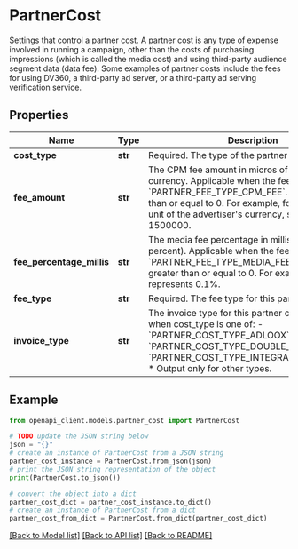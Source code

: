 # PartnerCost

Settings that control a partner cost. A partner cost is any type of expense involved in running a campaign, other than the costs of purchasing impressions (which is called the media cost) and using third-party audience segment data (data fee). Some examples of partner costs include the fees for using DV360, a third-party ad server, or a third-party ad serving verification service.

## Properties

Name | Type | Description | Notes
------------ | ------------- | ------------- | -------------
**cost_type** | **str** | Required. The type of the partner cost. | [optional] 
**fee_amount** | **str** | The CPM fee amount in micros of advertiser&#39;s currency. Applicable when the fee_type is &#x60;PARTNER_FEE_TYPE_CPM_FEE&#x60;. Must be greater than or equal to 0. For example, for 1.5 standard unit of the advertiser&#39;s currency, set this field to 1500000. | [optional] 
**fee_percentage_millis** | **str** | The media fee percentage in millis (1/1000 of a percent). Applicable when the fee_type is &#x60;PARTNER_FEE_TYPE_MEDIA_FEE&#x60;. Must be greater than or equal to 0. For example: 100 represents 0.1%. | [optional] 
**fee_type** | **str** | Required. The fee type for this partner cost. | [optional] 
**invoice_type** | **str** | The invoice type for this partner cost. * Required when cost_type is one of: - &#x60;PARTNER_COST_TYPE_ADLOOX&#x60; - &#x60;PARTNER_COST_TYPE_DOUBLE_VERIFY&#x60; - &#x60;PARTNER_COST_TYPE_INTEGRAL_AD_SCIENCE&#x60;. * Output only for other types. | [optional] 

## Example

```python
from openapi_client.models.partner_cost import PartnerCost

# TODO update the JSON string below
json = "{}"
# create an instance of PartnerCost from a JSON string
partner_cost_instance = PartnerCost.from_json(json)
# print the JSON string representation of the object
print(PartnerCost.to_json())

# convert the object into a dict
partner_cost_dict = partner_cost_instance.to_dict()
# create an instance of PartnerCost from a dict
partner_cost_from_dict = PartnerCost.from_dict(partner_cost_dict)
```
[[Back to Model list]](../README.md#documentation-for-models) [[Back to API list]](../README.md#documentation-for-api-endpoints) [[Back to README]](../README.md)


